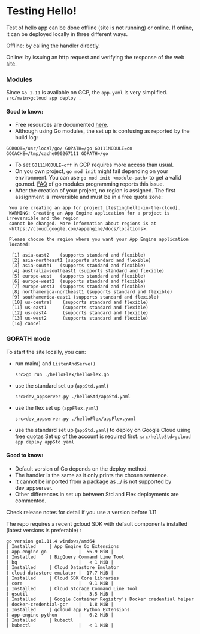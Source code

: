 # Testing Hello!

Test of hello app can be done offline (site is not running) or online.
If online, it can be deployed locally in three different ways.

Offline: by calling the handler directly.

Online: by issuing an http request and verifying the response of the web site.

### Modules

Since `Go 1.11` is available on GCP, the `app.yaml` is very simplified.
    `src/main>gcloud app deploy .`

#### Good to know:
- Free resources are documented [here](https://cloud.google.com/free/docs/gcp-free-tier).
- Although using Go modules, the set up is confusing as reported by the build log:

`GOROOT=/usr/local/go/ GOPATH=/go GO111MODULE=on GOCACHE=/tmp/cache090267111 GOPATH=/go`
- To set `GO111MODULE=off` in GCP requires more access than usual. 
- On you own project, `go mod init` might fail depending on your environment.
You can use `go mod init <module-path>` to get a valid go.mod.
[FAQ](https://github.com/golang/go/wiki/Modules#why-does-go-mod-init-give-the-error-cannot-determine-module-path-for-source-directory) of go modules programming reports this issue.
- After the creation of your project, no region is assigned. The first assignment is irreversible and must be
in a free quota zone:
```helloGomod>gcloud app deploy .
 You are creating an app for project [testinghello-in-the-cloud].
 WARNING: Creating an App Engine application for a project is irreversible and the region
 cannot be changed. More information about regions is at
 <https://cloud.google.com/appengine/docs/locations>.
 
 Please choose the region where you want your App Engine application
 located:
 
  [1] asia-east2    (supports standard and flexible)
  [2] asia-northeast1 (supports standard and flexible)
  [3] asia-south1   (supports standard and flexible)
  [4] australia-southeast1 (supports standard and flexible)
  [5] europe-west   (supports standard and flexible)
  [6] europe-west2  (supports standard and flexible)
  [7] europe-west3  (supports standard and flexible)
  [8] northamerica-northeast1 (supports standard and flexible)
  [9] southamerica-east1 (supports standard and flexible)
  [10] us-central    (supports standard and flexible)
  [11] us-east1      (supports standard and flexible)
  [12] us-east4      (supports standard and flexible)
  [13] us-west2      (supports standard and flexible)
  [14] cancel
```

### GOPATH mode

To start the site locally, you can:
- run main() and `ListenAndServe()`
    
    `src>go run ./helloFlex/helloFlex.go`
- use the standard set up (`appStd.yaml`)
    
    `src>dev_appserver.py ./helloStd/appStd.yaml`
- use the flex set up (`appFlex.yaml`)
    
    `src>dev_appserver.py ./helloFlex/appFlex.yaml`
- use the standard set up (`appStd.yaml`) to deploy on Google Cloud using free quotas
    Set up of the account is required first.
    `src/helloStd>gcloud app deploy appStd.yaml`

#### Good to know:
- Default version of Go depends on the deploy method.
- The handler is the same as it only prints the chosen sentence.
- It cannot be imported from a package as ../ is not supported by dev_appserver.
- Other differences in set up between Std and Flex deployments are commented.

Check release notes for detail if you use a version before 1.11

The repo requires a recent gcloud SDK with default components installed (latest versions is preferable) :

```
go version go1.11.4 windows/amd64
| Installed     | App Engine Go Extensions                             | app-engine-go            |  56.9 MiB |
| Installed     | BigQuery Command Line Tool                           | bq                       |   < 1 MiB |
| Installed     | Cloud Datastore Emulator                             | cloud-datastore-emulator |  17.7 MiB |
| Installed     | Cloud SDK Core Libraries                             | core                     |   9.1 MiB |
| Installed     | Cloud Storage Command Line Tool                      | gsutil                   |   3.5 MiB |
| Installed     | Google Container Registry's Docker credential helper | docker-credential-gcr    |   1.8 MiB |
| Installed     | gcloud app Python Extensions                         | app-engine-python        |   6.2 MiB |
| Installed     | kubectl                                              | kubectl                  |   < 1 MiB |
```
